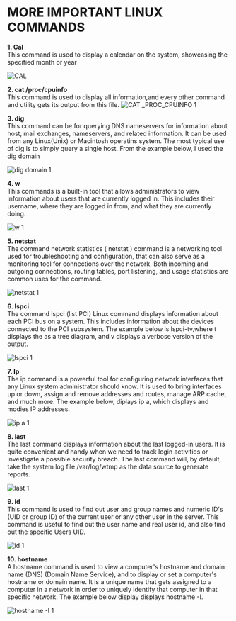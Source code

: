 # MORE IMPORTANT LINUX COMMANDS #
**1. Cal** <br>
This command is used to display a calendar on the system, showcasing the specified month or year

![CAL](https://user-images.githubusercontent.com/108562214/196826151-b4f37610-55d4-4957-8cb1-8fd038477243.PNG)


**2. cat /proc/cpuinfo**<br>
This command is used to display all information,and every other command and utility gets its output from this file.
![CAT  _PROC_CPUINFO 1](https://user-images.githubusercontent.com/108562214/196826244-65779e08-6ee2-42a6-87ee-3c0a2e8b6e4a.PNG)


**3. dig**<br>
This command can be for querying DNS nameservers for information about host, mail exchanges, nameservers, and related information. It can be used from any Linux(Unix) or Macintosh operatins system. The most typical use of dig is to simply query a single host.
From the example below, I used the dig domain

![dig domain 1](https://user-images.githubusercontent.com/108562214/196826550-d961d500-107c-4816-884e-36618cb205ca.PNG)


**4. w**<br>
This commands is a built-in tool that allows administrators to view information about users that are currently logged in. This includes their username, where they are logged in from, and what they are currently doing.

![w 1](https://user-images.githubusercontent.com/108562214/196826650-afdd224e-6bf1-4b56-9472-583464d04538.PNG)


**5. netstat**<br>
The command  network statistics ( netstat ) command is a networking tool used for troubleshooting and configuration, that can also serve as a monitoring tool for connections over the network. Both incoming and outgoing connections, routing tables, port listening, and usage statistics are common uses for the command.

![netstat 1](https://user-images.githubusercontent.com/108562214/196826718-fb9676de-1726-4119-b8a7-02f2d033a3f0.PNG)


**6. lspci**<br>
The command lspci (list PCI) Linux command displays information about each PCI bus on a system. This includes information about the devices connected to the PCI subsystem.
The example below is lspci-tv,where t displays the as a tree diagram, and v displays a verbose version of the output.

![lspci 1](https://user-images.githubusercontent.com/108562214/196826848-47c35919-ba27-417f-939b-1a719fdfa621.PNG)


**7. Ip**<br>
The ip command is a powerful tool for configuring network interfaces that any Linux system administrator should know. It is used to bring interfaces up or down, assign and remove addresses and routes, manage ARP cache, and much more.
The example below, diplays ip a, which displays and modies IP addresses.

![ip a 1](https://user-images.githubusercontent.com/108562214/196826929-a7801a6a-6f26-4f1b-975e-5ccd9265ebff.PNG)


**8. last**<br>
The last command displays information about the last logged-in users. It is  quite convenient and handy when we need to track login activities or investigate a possible security breach. The last command will, by default, take the system log file /var/log/wtmp as the data source to generate reports.

![last 1](https://user-images.githubusercontent.com/108562214/196827037-079f042f-0458-47fe-94fd-0a962e939e06.PNG)


**9. id**<br>
This command is used to find out user and group names and numeric ID's (UID or group ID) of the current user or any other user in the server. This command is useful to find out the user name and real user id, and also find out the specific Users UID.

![id 1](https://user-images.githubusercontent.com/108562214/196827104-afb72bb9-2762-404d-a385-58604ebc0ae6.PNG)


**10. hostname**<br>
A hostname command is used to view a computer's hostname and domain name (DNS) (Domain Name Service), and to display or set a computer's hostname or domain name. It is a unique name that gets assigned to a computer in a network in order to uniquely identify that computer in that specific network.
The example below display displays hostname -I.

![hostname -I 1](https://user-images.githubusercontent.com/108562214/196827132-89f87648-d90c-417d-8556-4a1633b8aec5.PNG)

